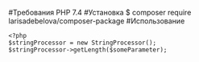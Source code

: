 #Требования
PHP 7.4
#Установка
$ composer require  larisadebelova/composer-package
#Использование
```
<?php
$stringProcessor = new StringProcessor();
$stringProcessor->getLength($someParameter);
```